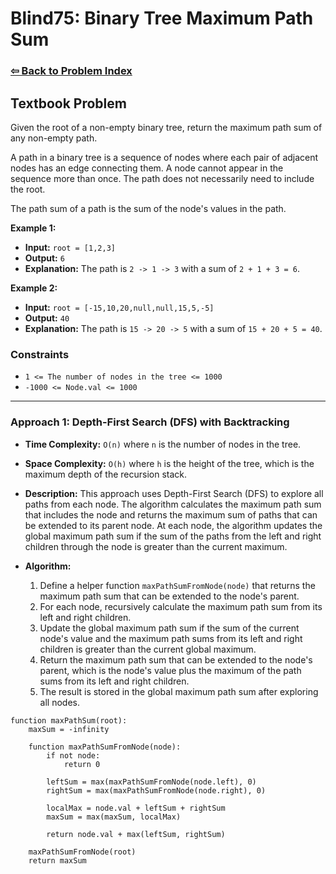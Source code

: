 # Blind75: Binary Tree Maximum Path Sum

### [⇦ Back to Problem Index](../../index.md)

## Textbook Problem

Given the root of a non-empty binary tree, return the maximum path sum of any non-empty path.

A path in a binary tree is a sequence of nodes where each pair of adjacent nodes has an edge connecting them. A node cannot appear in the sequence more than once. The path does not necessarily need to include the root.

The path sum of a path is the sum of the node's values in the path.

**Example 1:**

-   **Input:** `root = [1,2,3]`
-   **Output:** `6`
-   **Explanation:** The path is `2 -> 1 -> 3` with a sum of `2 + 1 + 3 = 6`.

**Example 2:**

-   **Input:** `root = [-15,10,20,null,null,15,5,-5]`
-   **Output:** `40`
-   **Explanation:** The path is `15 -> 20 -> 5` with a sum of `15 + 20 + 5 = 40`.

### Constraints

-   `1 <= The number of nodes in the tree <= 1000`
-   `-1000 <= Node.val <= 1000`

---

### Approach 1: Depth-First Search (DFS) with Backtracking

-   **Time Complexity:** `O(n)` where `n` is the number of nodes in the tree.
-   **Space Complexity:** `O(h)` where `h` is the height of the tree, which is the maximum depth of the recursion stack.
-   **Description:** This approach uses Depth-First Search (DFS) to explore all paths from each node. The algorithm calculates the maximum path sum that includes the node and returns the maximum sum of paths that can be extended to its parent node. At each node, the algorithm updates the global maximum path sum if the sum of the paths from the left and right children through the node is greater than the current maximum.
-   **Algorithm:**

    1. Define a helper function `maxPathSumFromNode(node)` that returns the maximum path sum that can be extended to the node's parent.
    2. For each node, recursively calculate the maximum path sum from its left and right children.
    3. Update the global maximum path sum if the sum of the current node's value and the maximum path sums from its left and right children is greater than the current global maximum.
    4. Return the maximum path sum that can be extended to the node's parent, which is the node's value plus the maximum of the path sums from its left and right children.
    5. The result is stored in the global maximum path sum after exploring all nodes.

```pseudo
function maxPathSum(root):
	maxSum = -infinity

	function maxPathSumFromNode(node):
		if not node:
			return 0

		leftSum = max(maxPathSumFromNode(node.left), 0)
		rightSum = max(maxPathSumFromNode(node.right), 0)

		localMax = node.val + leftSum + rightSum
		maxSum = max(maxSum, localMax)

		return node.val + max(leftSum, rightSum)

	maxPathSumFromNode(root)
	return maxSum
```
